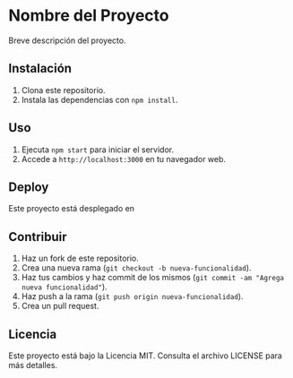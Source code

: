 # Nombre del Proyecto

Breve descripción del proyecto.

## Instalación

1. Clona este repositorio.
2. Instala las dependencias con `npm install`.

## Uso

1. Ejecuta `npm start` para iniciar el servidor.
2. Accede a `http://localhost:3000` en tu navegador web.

## Deploy

Este proyecto está desplegado en 

## Contribuir

1. Haz un fork de este repositorio.
2. Crea una nueva rama (`git checkout -b nueva-funcionalidad`).
3. Haz tus cambios y haz commit de los mismos (`git commit -am "Agrega nueva funcionalidad"`).
4. Haz push a la rama (`git push origin nueva-funcionalidad`).
5. Crea un pull request.


## Licencia

Este proyecto está bajo la Licencia MIT. Consulta el archivo LICENSE para más detalles.